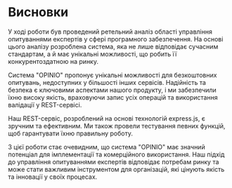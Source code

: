 # Висновки

У ході роботи був проведений ретельний аналіз області управління опитуваннями експертів у сфері програмного забезпечення. На основі цього аналізу розроблена система, яка не лише відповідає сучасним стандартам, а й має унікальні можливості, що робить її конкурентоздатною на ринку.

Система "OPINIO" пропонує унікальні можливості для безкоштовних опитувань, недоступних у більшості інших сервісів. Надійність та безпека є ключовими аспектами нашого продукту, і ми забезпечили їхню високу якість, враховуючи запис усіх операцій та використання валідації у REST-сервісі.

Наш REST-сервіс, розроблений на основі технологій express.js, є зручним та ефективним. Ми також провели тестування певних функцій, щоб гарантувати їхню правильну роботу.

З цієї роботи стає очевидним, що система "OPINIO" має значний потенціал для імплементації та комерційного використання. Наш підхід до управління опитуваннями експертів відповідає потребам ринку та може стати важливим інструментом для організацій, які цінують якість та інновації у своїх процесах.

